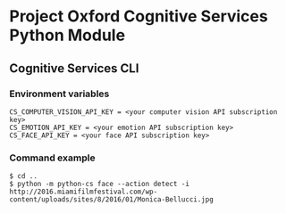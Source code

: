 # Project Oxford Cognitive Services Python Module

## Cognitive Services CLI

### Environment variables

    CS_COMPUTER_VISION_API_KEY = <your computer vision API subscription key>
    CS_EMOTION_API_KEY = <your emotion API subscription key>
    CS_FACE_API_KEY = <your face API subscription key>

### Command example

    $ cd ..
    $ python -m python-cs face --action detect -i http://2016.miamifilmfestival.com/wp-content/uploads/sites/8/2016/01/Monica-Bellucci.jpg